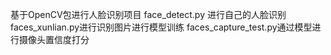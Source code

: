 基于OpenCV包进行人脸识别项目
face_detect.py 进行自己的人脸识别
faces_xunlian.py进行识别图片进行模型训练
faces_capture_test.py通过模型进行摄像头置信度打分
